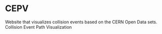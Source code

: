 # CEPV

Website that visualizes collision events based on the CERN Open Data sets.
Collision Event Path Visualization

